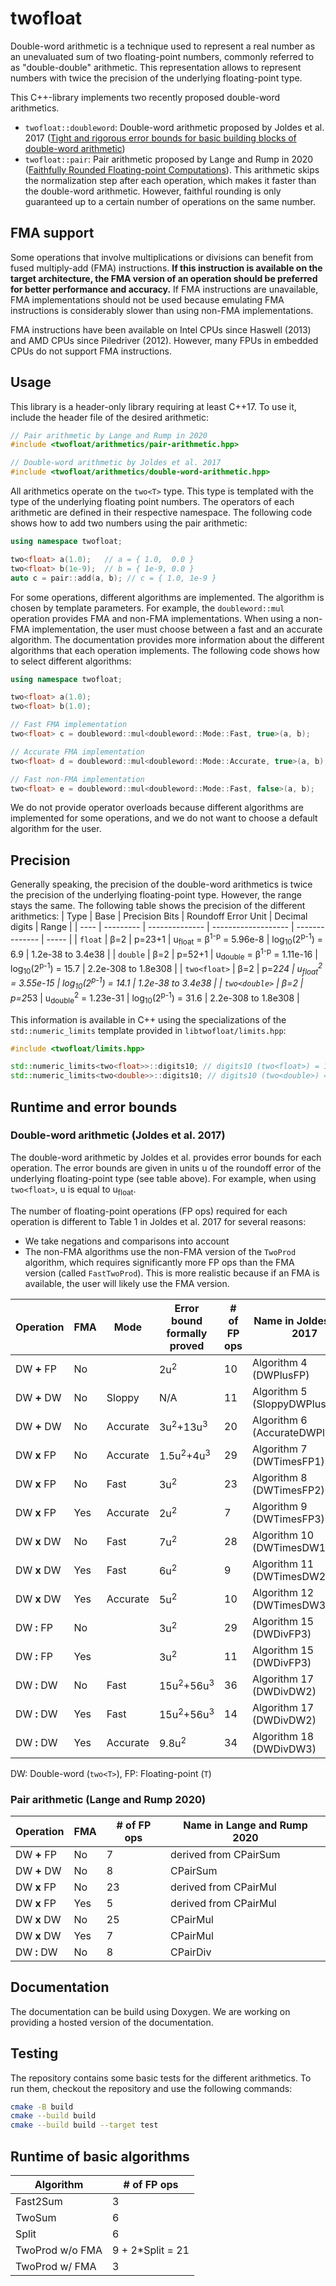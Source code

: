 # twofloat

Double-word arithmetic is a technique used to represent a real number as an unevaluated sum of two floating-point numbers, commonly referred to as "double-double" arithmetic. This representation allows to represent numbers with twice the precision of the underlying floating-point type. 

This C++-library implements two recently proposed double-word arithmetics.
- `twofloat::doubleword`: Double-word arithmetic  proposed by Joldes et al. 2017 ([Tight and rigorous error bounds for basic building blocks of double-word arithmetic](https://doi.org/10.1145/3121432))
- `twofloat::pair`: Pair arithmetic proposed by Lange and Rump in 2020 ([Faithfully Rounded Floating-point Computations](https://doi.org/10.1145/3290955)). This arithmetic skips the normalization step after each operation, which makes it faster than the double-word arithmetic. However, faithful rounding is only guaranteed up to a certain number of operations on the same number.


## FMA support
Some operations that involve multiplications or divisions can benefit from fused multiply-add (FMA) instructions. **If this instruction is available on the target architecture, the FMA version of an operation should be preferred for better performance and accuracy.** If FMA instructions are unavailable, FMA implementations should not be used because emulating FMA instructions is considerably slower than using non-FMA implementations. 

FMA instructions have been available on Intel CPUs since Haswell (2013) and AMD CPUs since Piledriver (2012). However, many FPUs in embedded CPUs do not support FMA instructions.


## Usage
This library is a header-only library requiring at least C++17. To use it, include the header file of the desired arithmetic:
```cpp
// Pair arithmetic by Lange and Rump in 2020
#include <twofloat/arithmetics/pair-arithmetic.hpp>

// Double-word arithmetic by Joldes et al. 2017
#include <twofloat/arithmetics/double-word-arithmetic.hpp>
```

All arithmetics operate on the `two<T>` type. This type is templated with the type of the underlying floating point numbers. The operators of each arithmetic are defined in their respective namespace. The following code shows how to add two numbers using the pair arithmetic:

```cpp
using namespace twofloat;

two<float> a(1.0);   // a = { 1.0,  0.0 }
two<float> b(1e-9);  // b = { 1e-9, 0.0 }
auto c = pair::add(a, b); // c = { 1.0, 1e-9 }
```

For some operations, different algorithms are implemented. The algorithm is chosen by template parameters. For example, the `doubleword::mul` operation provides FMA and non-FMA implementations. When using a non-FMA implementation, the user must choose between a fast and an accurate algorithm. The documentation provides more information about the different algorithms that each operation implements. The following code shows how to select different algorithms:
    
```cpp
using namespace twofloat;

two<float> a(1.0);
two<float> b(1.0);

// Fast FMA implementation
two<float> c = doubleword::mul<doubleword::Mode::Fast, true>(a, b);

// Accurate FMA implementation
two<float> d = doubleword::mul<doubleword::Mode::Accurate, true>(a, b);

// Fast non-FMA implementation
two<float> e = doubleword::mul<doubleword::Mode::Fast, false>(a, b);
```

We do not provide operator overloads because different algorithms are implemented for some operations, and we do not want to choose a default algorithm for the user.

## Precision 
Generally speaking, the precision of the double-word arithmetics is twice the precision of the underlying floating-point type. However, the range stays the same. The following table shows the precision of the different arithmetics: 
| Type | Base | Precision Bits | Roundoff Error Unit | Decimal digits | Range |
| ---- | --------- | -------------- | ------------------- | -------------- | ----- | 
| `float` | β=2 | p=23+1 | u<sub>float</sub> = β<sup>1-p</sup> = 5.96e-8 | log<sub>10</sub>(2<sup>p-1</sup>) = 6.9 | 1.2e-38 to 3.4e38 |
| `double` | β=2 | p=52+1 | u<sub>double</sub> = β<sup>1-p</sup> = 1.11e-16 | log<sub>10</sub>(2<sup>p-1</sup>) = 15.7 | 2.2e-308 to 1.8e308 |
| `two<float>` | β=2 | p=2*24 | u<sub>float</sub><sup>2</sup> = 3.55e-15 |  log<sub>10</sub>(2<sup>p-1</sup>) = 14.1 | 1.2e-38 to 3.4e38 |
| `two<double>` | β=2 | p=2*53 | u<sub>double</sub><sup>2</sup> = 1.23e-31 | log<sub>10</sub>(2<sup>p-1</sup>) = 31.6 | 2.2e-308 to 1.8e308 |


This information is available in C++ using the specializations of the `std::numeric_limits` template provided in `libtwofloat/limits.hpp`:
```cpp
#include <twofloat/limits.hpp>

std::numeric_limits<two<float>>::digits10; // digits10 (two<float>) = 14
std::numeric_limits<two<double>>::digits10; // digits10 (two<double>) = 31
```

## Runtime and error bounds
### Double-word arithmetic (Joldes et al. 2017)
The double-word arithmetic by Joldes et al. provides error bounds for each operation. The error bounds are given in units u of the roundoff error of the underlying floating-point type (see table above). For example, when using `two<float>`, u is equal to u<sub>float</sub>. 

The number of floating-point operations (FP ops) required for each operation is different to Table 1 in Joldes et al. 2017 for several reasons:
- We take negations and comparisons into account
- The non-FMA algorithms use the non-FMA version of the `TwoProd` algorithm, which requires significantly more FP ops than the FMA version (called `FastTwoProd`). This is more realistic because if an FMA is available, the user will likely use the FMA version.

| Operation | FMA | Mode | Error bound formally proved | # of FP ops | Name in Joldes et al. 2017 | 
| --------- | --- | ---- | ----------- | --------------------------- | -------------------------- |
| DW **+** FP | No | | 2u<sup>2</sup> | 10 | Algorithm 4 (DWPlusFP) |
| DW **+** DW | No | Sloppy | N/A | 11 | Algorithm 5 (SloppyDWPlusDW) |
| DW **+** DW | No | Accurate | 3u<sup>2</sup>+13u<sup>3</sup> | 20 | Algorithm 6 (AccurateDWPlusDW) |
| DW **x** FP | No | Accurate | 1.5u<sup>2</sup>+4u<sup>3</sup>  | 29 | Algorithm 7 (DWTimesFP1) |
| DW **x** FP | No | Fast | 3u<sup>2</sup> | 23 | Algorithm 8 (DWTimesFP2) |
| DW **x** FP | Yes | Accurate | 2u<sup>2</sup> | 7 | Algorithm 9 (DWTimesFP3) |
| DW **x** DW | No | Fast | 7u<sup>2</sup> | 28 | Algorithm 10 (DWTimesDW1) |
| DW **x** DW | Yes | Fast | 6u<sup>2</sup> | 9 | Algorithm 11 (DWTimesDW2) |
| DW **x** DW | Yes | Accurate | 5u<sup>2</sup> | 10 | Algorithm 12 (DWTimesDW3) |
| DW **:** FP | No |  | 3u<sup>2</sup> | 29 | Algorithm 15 (DWDivFP3) |
| DW **:** FP | Yes |  | 3u<sup>2</sup> | 11 | Algorithm 15 (DWDivFP3) |
| DW **:** DW | No | Fast | 15u<sup>2</sup>+56u<sup>3</sup> | 36 | Algorithm 17 (DWDivDW2) |
| DW **:** DW | Yes | Fast | 15u<sup>2</sup>+56u<sup>3</sup> | 14 | Algorithm 17 (DWDivDW2) |
| DW **:** DW | Yes | Accurate | 9.8u<sup>2</sup> | 34 | Algorithm 18 (DWDivDW3) |

DW: Double-word (`two<T>`), FP: Floating-point (`T`)

### Pair arithmetic (Lange and Rump 2020)

| Operation | FMA | # of FP ops | Name in Lange and Rump 2020 |
| --------- | --- | ----------- | -------------------------- |
| DW **+** FP | No | 7 | derived from CPairSum |
| DW **+** DW | No | 8 | CPairSum |
| DW **x** FP | No | 23 | derived from CPairMul |
| DW **x** FP | Yes | 5 | derived from CPairMul |
| DW **x** DW | No | 25 | CPairMul |
| DW **x** DW | Yes | 7 | CPairMul |
| DW **:** DW | No | 8 | CPairDiv |

## Documentation
The documentation can be build using Doxygen. We are working on providing a hosted version of the documentation.

## Testing
The repository contains some basic tests for the different arithmetics. To run them, checkout the repository and use the following commands:

```bash
cmake -B build
cmake --build build
cmake --build build --target test
```

## Runtime of basic algorithms
| Algorithm | # of FP ops |
| --------- | ----------- |
| Fast2Sum | 3 |
| TwoSum | 6 |
| Split | 6 |
| TwoProd w/o FMA | 9 + 2*Split = 21 |
| TwoProd w/ FMA | 3 |